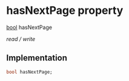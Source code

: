 


# hasNextPage property






[bool](https://api.flutter.dev/flutter/dart-core/bool-class.html) hasNextPage
  
_read / write_






## Implementation

```dart
bool hasNextPage;


```







